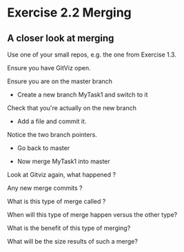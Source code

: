 # Exercise 2.2  Merging


## A closer look at merging

Use one of your small repos, e.g. the one from Exercise 1.3.

Ensure you have  GitViz open.

Ensure you are on the master branch

* Create a new branch MyTask1  and switch to it

Check that you're actually on the new branch

* Add a file and commit it.

Notice the two branch pointers.

* Go back to master

* Now merge MyTask1 into master

Look at Gitviz again,  what happened ?

Any new merge commits ?

What is this type of merge called ?

When will this type of merge happen versus the other type?

What is the benefit of this type of merging?

What will be the size results of such a merge?



